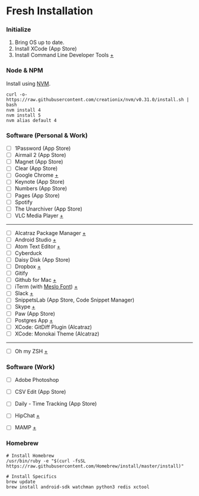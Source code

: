 # Fresh Installation

### Initialize

1. Bring OS up to date.
2. Install XCode (App Store)
3. Install Command Line Developer Tools [+](https://developer.apple.com/downloads/)


### Node & NPM
Install using [NVM](https://github.com/creationix/nvm).

    curl -o- https://raw.githubusercontent.com/creationix/nvm/v0.31.0/install.sh | bash
    nvm install 4
    nvm install 5
    nvm alias default 4


### Software (Personal & Work)

- [ ] 1Password (App Store)
- [ ] Airmail 2 (App Store)
- [ ] Magnet (App Store)
- [ ] Clear (App Store)
- [ ] Google Chrome [+](http://www.google.co.uk/chrome/)
- [ ] Keynote (App Store)
- [ ] Numbers (App Store)
- [ ] Pages (App Store)
- [ ] Spotify
- [ ] The Unarchiver (App Store)
- [ ] VLC Media Player [+](http://www.videolan.org/)

---

- [ ] Alcatraz Package Manager [+](http://alcatraz.io/)
- [ ] Android Studio [+](http://developer.android.com/tools/studio/)
- [ ] Atom Text Editor [+](http://www.atom.io/)
- [ ] Cyberduck
- [ ] Daisy Disk (App Store)
- [ ] Dropbox [+](https://dropbox.com/)
- [ ] Gitify
- [ ] Github for Mac [+](http://mac.github.com/)
- [ ] iTerm (with [Meslo Font](https://github.com/andreberg/Meslo-Font)) [+](https://www.iterm2.com/)
- [ ] Slack [+](https://slack.com/)
- [ ] SnippetsLab (App Store, Code Snippet Manager)
- [ ] Skype [+](https://skype.com/)
- [ ] Paw (App Store)
- [ ] Postgres App [+](http://postgresapp.com/)
- [ ] XCode: GitDiff Plugin (Alcatraz)
- [ ] XCode: Monokai Theme (Alcatraz)

---

- [ ] Oh my ZSH [+](https://github.com/robbyrussell/oh-my-zsh)


### Software (Work)

- [ ] Adobe Photoshop
- [ ] CSV Edit (App Store)
- [ ] Daily - Time Tracking (App Store)
- [ ] HipChat [+](http://www.hipchat.com/)
- [ ] MAMP [+](http://www.mamp.info/)


### Homebrew

    # Install Homebrew
    /usr/bin/ruby -e "$(curl -fsSL https://raw.githubusercontent.com/Homebrew/install/master/install)"

    # Install Specifics
    brew update
    brew install android-sdk watchman python3 redis xctool
